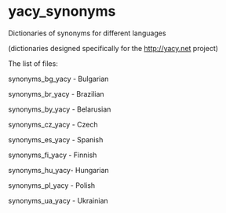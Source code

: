 # yacy_synonyms
Dictionaries of synonyms for different languages

(dictionaries designed specifically for the http://yacy.net project)

The list of files:

synonyms_bg_yacy - Bulgarian

synonyms_br_yacy - Brazilian

synonyms_by_yacy - Belarusian

synonyms_cz_yacy - Czech

synonyms_es_yacy - Spanish

synonyms_fi_yacy - Finnish

synonyms_hu_yacy- Hungarian

synonyms_pl_yacy - Polish

synonyms_ua_yacy - Ukrainian
